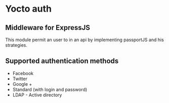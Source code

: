 # Yocto auth
## Middleware for ExpressJS

This module permit an user to in an api by implementing passportJS and his strategies.

## Supported authentication methods

  - Facebook
  - Twitter
  - Google +
  - Standard (with login and password)
  - LDAP - Active directory
